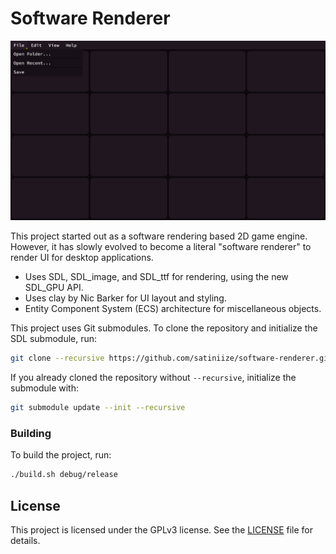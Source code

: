 # Software Renderer

![Screenshot](res/screenshot.png)

This project started out as a software rendering based 2D game engine. However, it has slowly evolved to become a literal "software renderer" to render UI for desktop applications.

- Uses SDL, SDL_image, and SDL_ttf for rendering, using the new SDL_GPU API.
- Uses clay by Nic Barker for UI layout and styling.
- Entity Component System (ECS) architecture for miscellaneous objects.

This project uses Git submodules. To clone the repository and initialize the SDL submodule, run:

```bash
git clone --recursive https://github.com/satiniize/software-renderer.git
```

If you already cloned the repository without `--recursive`, initialize the submodule with:

```bash
git submodule update --init --recursive
```

### Building

To build the project, run:

```bash
./build.sh debug/release
```

## License

This project is licensed under the GPLv3 license. See the [LICENSE](LICENSE) file for details.

